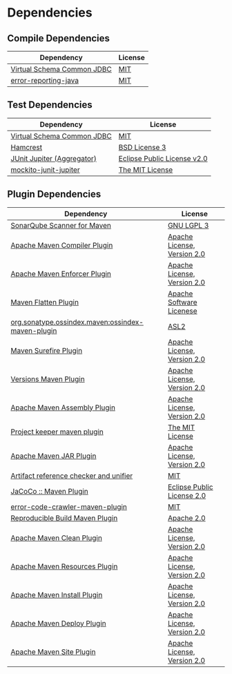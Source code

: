 <!-- @formatter:off -->
# Dependencies

## Compile Dependencies

| Dependency                      | License  |
| ------------------------------- | -------- |
| [Virtual Schema Common JDBC][0] | [MIT][1] |
| [error-reporting-java][2]       | [MIT][1] |

## Test Dependencies

| Dependency                      | License                          |
| ------------------------------- | -------------------------------- |
| [Virtual Schema Common JDBC][0] | [MIT][1]                         |
| [Hamcrest][3]                   | [BSD License 3][4]               |
| [JUnit Jupiter (Aggregator)][5] | [Eclipse Public License v2.0][6] |
| [mockito-junit-jupiter][7]      | [The MIT License][8]             |

## Plugin Dependencies

| Dependency                                              | License                           |
| ------------------------------------------------------- | --------------------------------- |
| [SonarQube Scanner for Maven][9]                        | [GNU LGPL 3][10]                  |
| [Apache Maven Compiler Plugin][11]                      | [Apache License, Version 2.0][12] |
| [Apache Maven Enforcer Plugin][13]                      | [Apache License, Version 2.0][12] |
| [Maven Flatten Plugin][14]                              | [Apache Software Licenese][15]    |
| [org.sonatype.ossindex.maven:ossindex-maven-plugin][16] | [ASL2][15]                        |
| [Maven Surefire Plugin][17]                             | [Apache License, Version 2.0][12] |
| [Versions Maven Plugin][18]                             | [Apache License, Version 2.0][12] |
| [Apache Maven Assembly Plugin][19]                      | [Apache License, Version 2.0][12] |
| [Project keeper maven plugin][20]                       | [The MIT License][21]             |
| [Apache Maven JAR Plugin][22]                           | [Apache License, Version 2.0][12] |
| [Artifact reference checker and unifier][23]            | [MIT][1]                          |
| [JaCoCo :: Maven Plugin][24]                            | [Eclipse Public License 2.0][25]  |
| [error-code-crawler-maven-plugin][26]                   | [MIT][1]                          |
| [Reproducible Build Maven Plugin][27]                   | [Apache 2.0][15]                  |
| [Apache Maven Clean Plugin][28]                         | [Apache License, Version 2.0][12] |
| [Apache Maven Resources Plugin][29]                     | [Apache License, Version 2.0][12] |
| [Apache Maven Install Plugin][30]                       | [Apache License, Version 2.0][15] |
| [Apache Maven Deploy Plugin][31]                        | [Apache License, Version 2.0][15] |
| [Apache Maven Site Plugin][32]                          | [Apache License, Version 2.0][12] |

[0]: https://github.com/exasol/virtual-schema-common-jdbc
[1]: https://opensource.org/licenses/MIT
[2]: https://github.com/exasol/error-reporting-java
[3]: http://hamcrest.org/JavaHamcrest/
[4]: http://opensource.org/licenses/BSD-3-Clause
[5]: https://junit.org/junit5/
[6]: https://www.eclipse.org/legal/epl-v20.html
[7]: https://github.com/mockito/mockito
[8]: https://github.com/mockito/mockito/blob/main/LICENSE
[9]: http://sonarsource.github.io/sonar-scanner-maven/
[10]: http://www.gnu.org/licenses/lgpl.txt
[11]: https://maven.apache.org/plugins/maven-compiler-plugin/
[12]: https://www.apache.org/licenses/LICENSE-2.0.txt
[13]: https://maven.apache.org/enforcer/maven-enforcer-plugin/
[14]: https://www.mojohaus.org/flatten-maven-plugin/
[15]: http://www.apache.org/licenses/LICENSE-2.0.txt
[16]: https://sonatype.github.io/ossindex-maven/maven-plugin/
[17]: https://maven.apache.org/surefire/maven-surefire-plugin/
[18]: http://www.mojohaus.org/versions-maven-plugin/
[19]: https://maven.apache.org/plugins/maven-assembly-plugin/
[20]: https://github.com/exasol/project-keeper/
[21]: https://github.com/exasol/project-keeper/blob/main/LICENSE
[22]: https://maven.apache.org/plugins/maven-jar-plugin/
[23]: https://github.com/exasol/artifact-reference-checker-maven-plugin
[24]: https://www.eclemma.org/jacoco/index.html
[25]: https://www.eclipse.org/legal/epl-2.0/
[26]: https://github.com/exasol/error-code-crawler-maven-plugin
[27]: http://zlika.github.io/reproducible-build-maven-plugin
[28]: https://maven.apache.org/plugins/maven-clean-plugin/
[29]: https://maven.apache.org/plugins/maven-resources-plugin/
[30]: http://maven.apache.org/plugins/maven-install-plugin/
[31]: http://maven.apache.org/plugins/maven-deploy-plugin/
[32]: https://maven.apache.org/plugins/maven-site-plugin/
